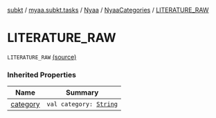 [subkt](../../../index.md) / [myaa.subkt.tasks](../../index.md) / [Nyaa](../index.md) / [NyaaCategories](index.md) / [LITERATURE_RAW](./-l-i-t-e-r-a-t-u-r-e_-r-a-w.md)

# LITERATURE_RAW

`LITERATURE_RAW` [(source)](https://github.com/Myaamori/SubKt/blob/0.1.9/src/main/kotlin/myaa/subkt/tasks/tasks.kt#L789)

### Inherited Properties

| Name | Summary |
|---|---|
| [category](category.md) | `val category: `[`String`](https://kotlinlang.org/api/latest/jvm/stdlib/kotlin/-string/index.html) |
